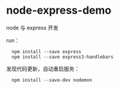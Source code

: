 # node-express-demo
node 与 express 开发

run：

```
  npm install --save express
  npm install --save express3-handlebars
```

发现代码更新，自动重启服务：

```
  npm install --save-dev nodemon
```
